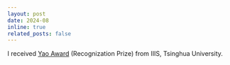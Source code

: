 ```yaml
---
layout: post
date: 2024-08
inline: true
related_posts: false
---
```


I received [Yao Award](https://iiis.tsinghua.edu.cn/en/list-673-1.html) (Recognization Prize) from IIIS, Tsinghua University.